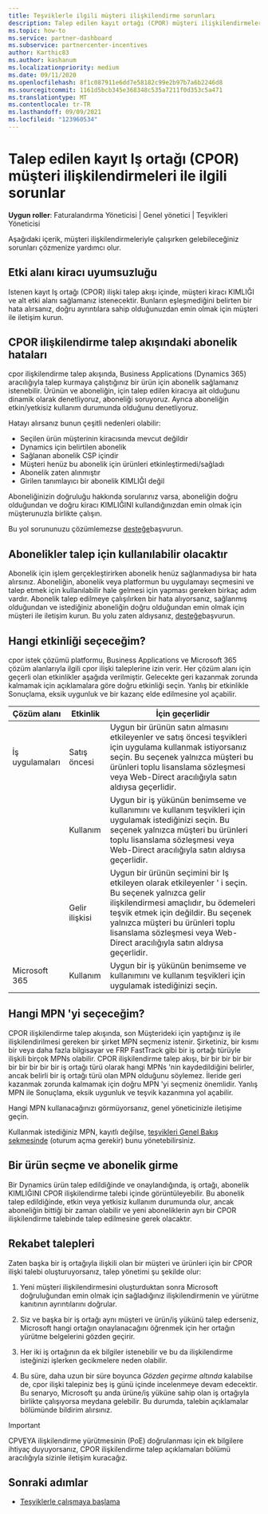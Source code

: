 ```yaml
---
title: Teşviklerle ilgili müşteri ilişkilendirme sorunları
description: Talep edilen kayıt ortağı (CPOR) müşteri ilişkilendirmeleriyle çalışırken ortaya çıkan sorunları nasıl ele alabileceğinizi öğrenin.
ms.topic: how-to
ms.service: partner-dashboard
ms.subservice: partnercenter-incentives
author: Karthic83
ms.author: kashanum
ms.localizationpriority: medium
ms.date: 09/11/2020
ms.openlocfilehash: 8f1c087911e6dd7e58182c99e2b97b7a6b2246d8
ms.sourcegitcommit: 1161d5bcb345e368348c535a7211f0d353c5a471
ms.translationtype: MT
ms.contentlocale: tr-TR
ms.lasthandoff: 09/09/2021
ms.locfileid: "123960534"
---
```

# <a name="issues-with-claimed-partner-of-record-cpor-customer-associations"></a>Talep edilen kayıt Iş ortağı (CPOR) müşteri ilişkilendirmeleri ile ilgili sorunlar

**Uygun roller**: Faturalandırma Yöneticisi | Genel yönetici | Teşvikleri Yöneticisi

Aşağıdaki içerik, müşteri ilişkilendirmeleriyle çalışırken gelebileceğiniz sorunları çözmenize yardımcı olur.

## <a name="domain-tenant-mismatch"></a>Etki alanı kiracı uyumsuzluğu

Istenen kayıt Iş ortağı (CPOR) ilişki talep akışı içinde, müşteri kiracı KIMLIĞI ve alt etki alanı sağlamanız istenecektir. Bunların eşleşmediğini belirten bir hata alırsanız, doğru ayrıntılara sahip olduğunuzdan emin olmak için müşteri ile iletişim kurun.

## <a name="subscription-errors-in-the-cpor-association-claim-flow"></a>CPOR ilişkilendirme talep akışındaki abonelik hataları

cpor ilişkilendirme talep akışında, Business Applications (Dynamics 365) aracılığıyla talep kurmaya çalıştığınız bir ürün için abonelik sağlamanız istenebilir. Ürünün ve aboneliğin, için talep edilen kiracıya ait olduğunu dinamik olarak denetliyoruz, aboneliği soruyoruz. Ayrıca aboneliğin etkin/yetkisiz kullanım durumunda olduğunu denetliyoruz.

Hatayı alırsanız bunun çeşitli nedenleri olabilir:

- Seçilen ürün müşterinin kiracısında mevcut değildir
- Dynamics için belirtilen abonelik
- Sağlanan abonelik CSP içindir
- Müşteri henüz bu abonelik için ürünleri etkinleştirmedi/sağladı
- Abonelik zaten alınmıştır
- Girilen tanımlayıcı bir abonelik KIMLIĞI değil

Aboneliğinizin doğruluğu hakkında sorularınız varsa, aboneliğin doğru olduğundan ve doğru kiracı KIMLIĞINI kullandığınızdan emin olmak için müşterunuzla birlikte çalışın.

Bu yol sorununuzu çözümlemezse [desteğe](https://partner.microsoft.com/dashboard/support/incentives/servicerequests?category=incentives)başvurun.

## <a name="when-subscriptions-will-be-available-to-claim"></a>Abonelikler talep için kullanılabilir olacaktır

Abonelik için işlem gerçekleştirirken abonelik henüz sağlanmadıysa bir hata alırsınız. Aboneliğin, abonelik veya platformun bu uygulamayı seçmesini ve talep etmek için kullanılabilir hale gelmesi için yapması gereken birkaç adım vardır. Abonelik talep edilmeye çalışılırken bir hata alıyorsanız, sağlanmış olduğundan ve istediğiniz aboneliğin doğru olduğundan emin olmak için müşteri ile iletişim kurun. Bu yolu zaten aldıysanız, [desteğe](https://partner.microsoft.com/dashboard/support/incentives/servicerequests?category=incentives)başvurun.

## <a name="which-activity-do-i-choose"></a>Hangi etkinliği seçeceğim?

cpor istek çözümü platformu, Business Applications ve Microsoft 365 çözüm alanlarıyla ilgili cpor ilişki taleplerine izin verir. Her çözüm alanı için geçerli olan etkinlikler aşağıda verilmiştir. Gelecekte geri kazanmak zorunda kalmamak için açıklamalara göre doğru etkinliği seçin. Yanlış bir etkinlikle Sonuçlama, eksik uygunluk ve bir kazanç elde edilmesine yol açabilir.


| Çözüm alanı | Etkinlik | İçin geçerlidir |
| ------ | ----------- | ----------- |
| İş uygulamaları      | Satış öncesi   | Uygun bir ürünün satın almasını etkileyenler ve satış öncesi teşvikleri için uygulama kullanmak istiyorsanız seçin. Bu seçenek yalnızca müşteri bu ürünleri toplu lisanslama sözleşmesi veya Web-Direct aracılığıyla satın aldıysa geçerlidir. |
|    |  Kullanım  | Uygun bir iş yükünün benimseme ve kullanımını ve kullanım teşvikleri için uygulamak istediğinizi seçin. Bu seçenek yalnızca müşteri bu ürünleri toplu lisanslama sözleşmesi veya Web-Direct aracılığıyla satın aldıysa geçerlidir. |
|    | Gelir ilişkisi   | Uygun bir ürünün seçimini bir Iş etkileyen olarak etkileyenler ' i seçin. Bu seçenek yalnızca gelir ilişkilendirmesi amaçlıdır, bu ödemeleri teşvik etmek için değildir. Bu seçenek yalnızca müşteri bu ürünleri toplu lisanslama sözleşmesi veya Web-Direct aracılığıyla satın aldıysa geçerlidir.   |
| Microsoft 365   | Kullanım   | Uygun bir iş yükünün benimseme ve kullanımını ve kullanım teşvikleri için uygulamak istediğinizi seçin. |

## <a name="which-mpn-do-i-choose"></a>Hangi MPN 'yi seçeceğim?

CPOR ilişkilendirme talep akışında, son Müşterideki için yaptığınız iş ile ilişkilendirilmesi gereken bir şirket MPN seçmeniz istenir. Şirketiniz, bir kısmı bir veya daha fazla bilgisayar ve FRP FastTrack gibi bir iş ortağı türüyle ilişkili birçok MPNs olabilir. CPOR ilişkilendirme talep akışı, bir bir bir bir bir bir bir bir bir bir iş ortağı türü olarak hangi MPNs 'nin kaydedildiğini belirler, ancak belirli bir iş ortağı türü olan MPN olduğunu söylemez. İleride geri kazanmak zorunda kalmamak için doğru MPN 'yi seçmeniz önemlidir. Yanlış MPN ile Sonuçlama, eksik uygunluk ve teşvik kazanmına yol açabilir.

Hangi MPN kullanacağınızı görmüyorsanız, genel yöneticinizle iletişime geçin.

Kullanmak istediğiniz MPN, kayıtlı değilse, [teşvikleri Genel Bakış sekmesinde](https://partner.microsoft.com/dashboard/incentives/enrollment/summary) (oturum açma gerekir) bunu yönetebilirsiniz.

## <a name="choosing-a-product-vs-entering-a-subscription"></a>Bir ürün seçme ve abonelik girme

Bir Dynamics ürün talep edildiğinde ve onaylandığında, iş ortağı, abonelik KIMLIĞINI CPOR ilişkilendirme talebi içinde görüntüleyebilir. Bu abonelik talep edildiğinde, etkin veya yetkisiz kullanım durumunda olur, ancak aboneliğin bittiği bir zaman olabilir ve yeni aboneliklerin ayrı bir CPOR ilişkilendirme talebinde talep edilmesine gerek olacaktır.

## <a name="competing-claims"></a>Rekabet talepleri

Zaten başka bir iş ortağıyla ilişkili olan bir müşteri ve ürünleri için bir CPOR ilişki talebi oluşturuyorsanız, talep yönetimi şu şekilde olur:

1. Yeni müşteri ilişkilendirmesini oluşturduktan sonra Microsoft doğruluğundan emin olmak için sağladığınız ilişkilendirmenin ve yürütme kanıtının ayrıntılarını doğrular.

2. Siz ve başka bir iş ortağı aynı müşteri ve ürün/iş yükünü talep ederseniz, Microsoft hangi ortağın onaylanacağını öğrenmek için her ortağın yürütme belgelerini gözden geçirir.

3. Her iki iş ortağının da ek bilgiler istenebilir ve bu da ilişkilendirme isteğinizi işlerken gecikmelere neden olabilir.

4. Bu süre, daha uzun bir süre boyunca _Gözden geçirme altında_ kalabilse de, cpor ilişki talepiniz beş iş günü içinde incelenmeye devam edecektir. Bu senaryo, Microsoft şu anda ürüne/iş yüküne sahip olan iş ortağıyla birlikte çalışıyorsa meydana gelebilir. Bu durumda, talebin açıklamalar bölümünde bildirim alırsınız. 

>[!IMPORTANT]
>CPVEYA ilişkilendirme yürütmesinin (PoE) doğrulanması için ek bilgilere ihtiyaç duyuyorsanız, CPOR ilişkilendirme talep açıklamaları bölümü aracılığıyla sizinle iletişim kuracağız.

## <a name="next-steps"></a>Sonraki adımlar

- [Teşviklerle çalışmaya başlama](incentives-get-started-intro.md)
